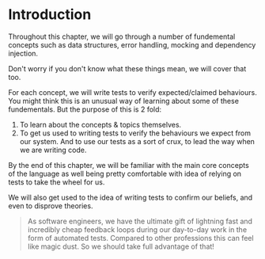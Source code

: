 # Introduction

Throughout this chapter, we will go through a number of fundemental concepts such as data structures, error handling, mocking and dependency injection.&#x20;

Don't worry if you don't know what these things mean, we will cover that too.&#x20;

For each concept, we will write tests to verify expected/claimed behaviours. You might think this is an unusual way of learning about some of these fundementals. But the purpose of this is 2 fold:

1. To learn about the concepts & topics themselves.
2. To get us used to writing tests to verify the behaviours we expect from our system. And to use our tests as a sort of crux, to lead the way when we are writing code.

By the end of this chapter, we will be familiar with the main core concepts of the language as well being pretty comfortable with idea of relying on tests to take the wheel for us.  &#x20;

We will also get used to the idea of writing tests to confirm our beliefs, and even to disprove theories.

> As software engineers, we have the ultimate gift of lightning fast and incredibly cheap feedback loops during our day-to-day work in the form of automated tests. Compared to other professions this can feel like magic dust. So we should take full advantage of that!
